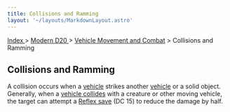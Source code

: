 ```yaml
---
title: Collisions and Ramming
layout: '~/layouts/MarkdownLayout.astro'
---
```


[ Index ](/) > [ Modern D20 ](/modern.d20.srd) > [ Vehicle Movement and Combat](/modern.d20.srd/vehicle.movement.and.combat) > Collisions and Ramming

##  Collisions and Ramming

A collision occurs when a [ vehicle](/modern.d20.srd/equipment/equipment.vehicles) strikes another [ vehicle](/modern.d20.srd/equipment/equipment.vehicles) or a solid object. Generally,
when a [ vehicle ](/modern.d20.srd/equipment/equipment.vehicles) [ collides](/modern.d20.srd/vehicle.movement.and.combat/resolving.collisions) with a
creature or other moving vehicle, the target can attempt a [ Reflex save](/modern.d20.srd/basics/saving.throws) (DC 15) to reduce the damage by half.

